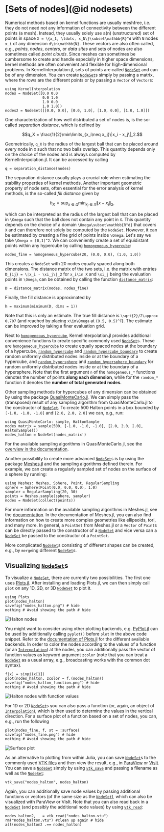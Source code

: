 # [Sets of nodes](@id nodesets)

Numerical methods based on kernel functions are usually meshfree, i.e. they do not need not any information of
connectivity between the different points (a mesh). Instead, they usually solely use a(n) (unstructured) set of points in space
``X = \{x_1, \ldots, x_N\}\subset\mathbb{R}^d`` with ``N`` nodes ``x_i`` of any dimension ``d\in\mathbb{N}``. These vectors are also
often called, e.g., *points*, *nodes*, *centers*, or *data sites* and sets of nodes are also sometimes called *point clouds*. Since meshes
can sometimes be cumbersome to create and handle especially in higher space dimensions, kernel methods are often convenient and
flexible for high-dimensional problems.
In KernelInterpolation.jl, sets of points are called [`NodeSet`](@ref) and can be of any dimension. You can
create [`NodeSet`](@ref)s simply by passing a matrix, where the rows are the different points or by passing a `Vector` of `Vector`s:

```@example nodesets
using KernelInterpolation
nodes = NodeSet([0.0 0.0
                 0.0 1.0
                 1.0 0.0
                 1.0 1.0])
nodes2 = NodeSet([[0.0, 0.0], [0.0, 1.0], [1.0, 0.0], [1.0, 1.0]])
```

One characterization of how well distributed a set of nodes is, is the so-called *separation distance*, which is defined by

```math
q_X = \frac{1}{2}\min\limits_{x_i\neq x_j}\|x_i - x_j\|_2.
```

Geometrically, ``q_X`` is the radius of the largest ball that can be placed around every node in ``X`` such that no two balls
overlap. This quantity depends only on the choice of the nodes and is always computed by KernelInterpolation.jl. It can be accessed
by calling

```@example nodesets
q = separation_distance(nodes)
```

The separation distance usually plays a crucial role when estimating the stability properties of kernel methods. Another important
geometric property of node sets, often essential for the error analysis of kernel methods, is the so-called *fill distance* given by

```math
h_X = \sup_{x\in\Omega}\min_{x_j\in X}\|x - x_j\|_2,
```

which can be interpreted as the radius of the largest ball that can be placed in ``\Omega`` such that the ball does not contain any
point in ``X``. This quantity depends on the choice of a domain ``\Omega\subset\mathbb{R^d}`` that covers ``X`` and can therefore not
solely be computed by the `NodeSet`. However, it can be estimated by creating a fine grid of points inside ``\Omega``. Let's say we take
``\Omega = [0,1]^2``. We can conveniently create a set of equidistant points within any hypercube by calling [`homogeneous_hypercube`](@ref):

```@example nodesets
nodes_fine = homogeneous_hypercube(20, (0.0, 0.0), (1.0, 1.0))
```

This creates a `NodeSet` with 20 nodes equally spaced along both dimensions. The distance matrix of the two sets, i.e. the matrix
with entries ``D_{ij} = \|x_i - \xi_j\|_2`` for ``x_i\in X`` and ``\xi_j`` being the evaluation points in ``\Omega``, can be obtained by
calling the function [`distance_matrix`](@ref):

```@example nodesets
D = distance_matrix(nodes, nodes_fine)
```

Finally, the fill distance is approximated by

```@example nodesets
h = maximum(minimum(D, dims = 1))
```

Note that this is only an estimate. The true fill distance is ``\sqrt{2}/2\approx 0.707`` (and reached by placing ``x\in\Omega`` at
``(0.5, 0.5)^T``). The estimate can be improved by taking a finer evaluation grid.

Next to [`homogeneous_hypercube`](@ref), KernelInterpolation.jl provides additional convenience functions to create specific commonly
used [`NodeSet`](@ref)s. These are [`homogeneous_hypercube`](@ref) to create equally spaced nodes at the boundary of a hypercube,
[`random_hypercube`](@ref) and [`random_hypercube_boundary`](@ref) to create random uniformly distributed nodes inside or at the
boundary of a hypercube, and [`random_hypersphere`](@ref) and [`random_hypersphere_boundary`](@ref) for random uniformly distributed
nodes inside or at the boundary of a hypersphere. Note that the first argument `n` of the `homogeneous_*` functions denotes the number
of points __along each dimension__, while for the `random_*` function it denotes the __number of total generated nodes__.

Other sampling methods for hypercubes of any dimension can be obtained by using the package [QuasiMonteCarlo.jl](https://docs.sciml.ai/QuasiMonteCarlo/stable/).
We can simply pass the (transposed) result of any sampling algorithm from QuasiMonteCarlo.jl to the constructor of [`NodeSet`](@ref).
To create 500 Halton points in a box bounded by ``[-1.0, -1.0, -1.0]`` and ``[2.0, 2.0, 2.0]`` we can, e.g., run:

```@example nodesets
using QuasiMonteCarlo: sample, HaltonSample
nodes_matrix = sample(500, [-1.0, -1.0, -1.0], [2.0, 2.0, 2.0], HaltonSample())
nodes_halton = NodeSet(nodes_matrix')
```

For the available sampling algorithms in QuasiMonteCarlo.jl, see the [overview in the documentation](https://docs.sciml.ai/QuasiMonteCarlo/stable/samplers/).

Another possibility to create more advanced [`NodeSet`](@ref)s is by using the package [Meshes.jl](https://github.com/JuliaGeometry/Meshes.jl) and the sampling
algorithms defined therein. For example, we can create a regularly sampled set of nodes on the surface of a sphere by running:

```@example nodesets
using Meshes: Meshes, Sphere, Point, RegularSampling
sphere = Sphere(Point(0.0, 0.0, 0.0), 1.0)
sampler = RegularSampling(20, 30)
points = Meshes.sample(sphere, sampler)
nodes = NodeSet(collect(points))
```

For more information on the available sampling algorithms in Meshes.jl, see the [documentation](https://juliageometry.github.io/Meshes.jl/stable/sampling/).
In the documentation of Meshes.jl, you can also find information on how to create more complex geometries like ellipsoids, tori, and many more.
In general, a `PointSet` from Meshes.jl or a `Vector` of `Point`s can be directly passed to the constructor of a [`NodeSet`](@ref) and vice versa can a
[`NodeSet`](@ref) be passed to the constructor of a `PointSet`.

More complicated [`NodeSet`](@ref)s consisting of different shapes can be created, e.g., by `merge`ing different [`NodeSet`](@ref)s.

## Visualizing [`NodeSet`](@ref)s

To visualize a [`NodeSet`](@ref), there are currently two possibilities. The first one uses [Plots.jl](https://docs.juliaplots.org/stable/).
After installing and loading Plots.jl, we can then simply call `plot` on any 1D, 2D, or 3D [`NodeSet`](@ref) to plot it.

```@example nodesets
using Plots
plot(nodes_halton)
savefig("nodes_halton.png") # hide
nothing # Avoid showing the path # hide
```

![Halton nodes](nodes_halton.png)

You might want to consider using other plotting backends, e.g. [PyPlot.jl](https://github.com/JuliaPy/PyPlot.jl) can be used by
additionally calling `pyplot()` before `plot` in the above code snippet. Refer to the [documentation of Plots.jl](https://docs.juliaplots.org/stable/backends/)
for the different available backends.
In order to color the nodes according to the values of a function (or an [`Interpolation`](@ref)) at the nodes,
you can additionally pass the vector of function values as keyword argument `zcolor` (note that you can treat a [`NodeSet`](@ref)
as a usual array, e.g., broadcasting works with the common dot syntax).

```@example nodesets
f(x) = sinpi(x[1])
plot(nodes_halton, zcolor = f.(nodes_halton))
savefig("nodes_halton_function.png") # hide
nothing # Avoid showing the path # hide
```

![Halton nodes with function values](nodes_halton_function.png)

For 1D or 2D [`NodeSet`](@ref)s you can also pass a function (or, again, an object of [`Interpolation`](@ref)),
which is then used to determine the values in the vertical direction. For a surface plot of a function based on a set of nodes,
you can, e.g., run the following

```@example nodesets
plot(nodes_fine, f, st = :surface)
savefig("nodes_fine.png") # hide
nothing # Avoid showing the path # hide
```

![Surface plot](nodes_fine.png)

As an alternative to plotting from within Julia, you can save [`NodeSet`](@ref)s to the commonly used [VTK files](https://vtk.org/)
and then view the result, e.g., in [ParaView](https://www.paraview.org/) or [VisIt](https://visit-dav.github.io/visit-website/). You can
save a [`NodeSet`](@ref) simply by using [`vtk_save`](@ref) and passing a filename as well as the [`NodeSet`](@ref):

```@example nodesets
vtk_save("nodes_halton", nodes_halton)
```

Again, you can additionally save node values by passing additional functions or vectors (of the same size as the [`NodeSet`](@ref)),
which can also be visualized with ParaView or VisIt.
Note that you can also read back in a [`NodeSet`](@ref) (and possibly the additional node values) by using [`vtk_read`](@ref):

```@example nodesets
nodes_halton2, _ = vtk_read("nodes_halton.vtu")
rm("nodes_halton.vtu") #clean up again # hide
all(nodes_halton2 .== nodes_halton)
```
